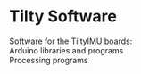 Tilty Software
==============

Software for the TiltyIMU boards:  
Arduino libraries and programs  
Processing programs
